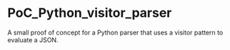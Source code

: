 # PoC_Python_visitor_parser
A small proof of concept for a Python parser that uses a visitor pattern to evaluate a JSON.
